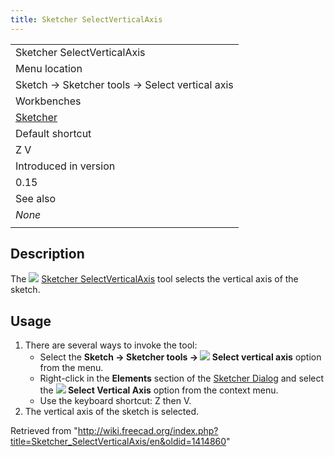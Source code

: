 ```yaml
---
title: Sketcher SelectVerticalAxis
---
```


|                                                      |
| ---------------------------------------------------- |
| Sketcher SelectVerticalAxis                          |
| Menu location                                        |
| Sketch → Sketcher tools → Select vertical axis       |
| Workbenches                                          |
| [Sketcher](/Sketcher_Workbench "Sketcher Workbench") |
| Default shortcut                                     |
| Z V                                                  |
| Introduced in version                                |
| 0.15                                                 |
| See also                                             |
| _None_                                               |
|                                                      |

## Description

The ![](/images/Sketcher_SelectVerticalAxis.svg) [Sketcher SelectVerticalAxis](/Sketcher_SelectVerticalAxis "Sketcher SelectVerticalAxis") tool selects the vertical axis of the sketch.

## Usage

1. There are several ways to invoke the tool:
   - Select the **Sketch → Sketcher tools → ![](/images/Sketcher_SelectVerticalAxis.svg) Select vertical axis** option from the menu.
   - Right-click in the **Elements** section of the [Sketcher Dialog](/Sketcher_Dialog "Sketcher Dialog") and select the **![](/images/Sketcher_SelectVerticalAxis.svg) Select Vertical Axis** option from the context menu.
   - Use the keyboard shortcut: Z then V.
2. The vertical axis of the sketch is selected.

Retrieved from "<http://wiki.freecad.org/index.php?title=Sketcher_SelectVerticalAxis/en&oldid=1414860>"
